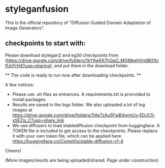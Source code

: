 # styleganfusion

This is the official repository of "Diffusion Guided Domain Adaptation of Image Generators".

## checkpoints to start with:
Please download stylegan2 and eg3d checkpoints from (https://drive.google.com/drive/folders/1kY9wEK7hQaO_MGMkeHVmBKfXcfUoYrH4?usp=sharing), and put them in the download folder. 

** The code is ready to run now after downloading checkpoints.  **

A few notices:
+ Please use .sh files as entrances. A requirements.txt is provvided to install packages.
+ Results are saved in the logs folder. We also uploaded a lot of log images at https://drive.google.com/drive/folders/1l4e7zAu5FwB4wrnUy-EDJC5-sSEZjs_C?usp=share_link 
+ We use diffusers to load stablediffusion checkpoint from huggingface. A TOKEN file is included to get access to the checkpoints. Please replace it with your own token file, which can be applied here: https://huggingface.co/CompVis/stable-diffusion-v1-4

Cheers!



(More images/results are being uploaded/shared. Page under construction)
